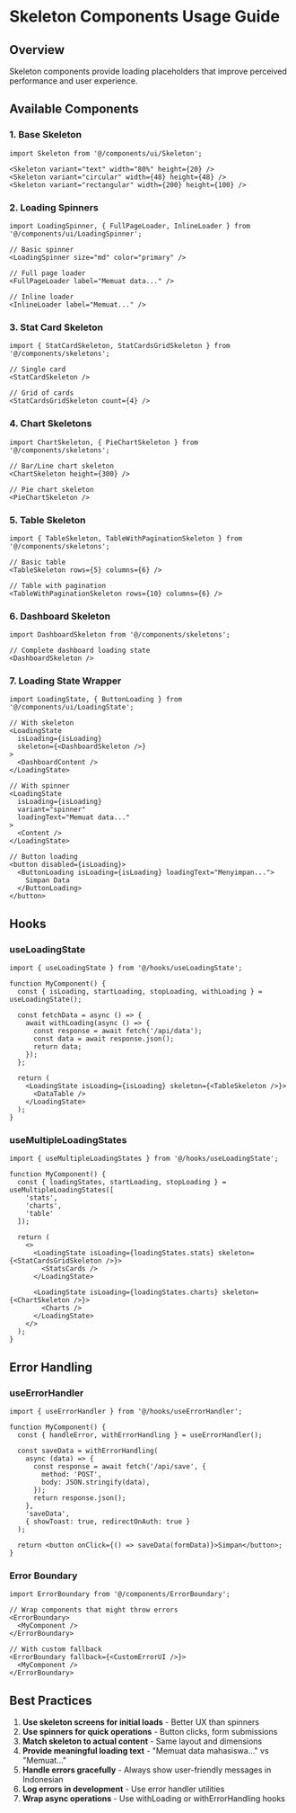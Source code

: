 # Skeleton Components Usage Guide

## Overview
Skeleton components provide loading placeholders that improve perceived performance and user experience.

## Available Components

### 1. Base Skeleton
```tsx
import Skeleton from '@/components/ui/Skeleton';

<Skeleton variant="text" width="80%" height={20} />
<Skeleton variant="circular" width={48} height={48} />
<Skeleton variant="rectangular" width={200} height={100} />
```

### 2. Loading Spinners
```tsx
import LoadingSpinner, { FullPageLoader, InlineLoader } from '@/components/ui/LoadingSpinner';

// Basic spinner
<LoadingSpinner size="md" color="primary" />

// Full page loader
<FullPageLoader label="Memuat data..." />

// Inline loader
<InlineLoader label="Memuat..." />
```

### 3. Stat Card Skeleton
```tsx
import { StatCardSkeleton, StatCardsGridSkeleton } from '@/components/skeletons';

// Single card
<StatCardSkeleton />

// Grid of cards
<StatCardsGridSkeleton count={4} />
```

### 4. Chart Skeletons
```tsx
import ChartSkeleton, { PieChartSkeleton } from '@/components/skeletons';

// Bar/Line chart skeleton
<ChartSkeleton height={300} />

// Pie chart skeleton
<PieChartSkeleton />
```

### 5. Table Skeleton
```tsx
import { TableSkeleton, TableWithPaginationSkeleton } from '@/components/skeletons';

// Basic table
<TableSkeleton rows={5} columns={6} />

// Table with pagination
<TableWithPaginationSkeleton rows={10} columns={6} />
```

### 6. Dashboard Skeleton
```tsx
import DashboardSkeleton from '@/components/skeletons';

// Complete dashboard loading state
<DashboardSkeleton />
```

### 7. Loading State Wrapper
```tsx
import LoadingState, { ButtonLoading } from '@/components/ui/LoadingState';

// With skeleton
<LoadingState 
  isLoading={isLoading} 
  skeleton={<DashboardSkeleton />}
>
  <DashboardContent />
</LoadingState>

// With spinner
<LoadingState 
  isLoading={isLoading} 
  variant="spinner"
  loadingText="Memuat data..."
>
  <Content />
</LoadingState>

// Button loading
<button disabled={isLoading}>
  <ButtonLoading isLoading={isLoading} loadingText="Menyimpan...">
    Simpan Data
  </ButtonLoading>
</button>
```

## Hooks

### useLoadingState
```tsx
import { useLoadingState } from '@/hooks/useLoadingState';

function MyComponent() {
  const { isLoading, startLoading, stopLoading, withLoading } = useLoadingState();

  const fetchData = async () => {
    await withLoading(async () => {
      const response = await fetch('/api/data');
      const data = await response.json();
      return data;
    });
  };

  return (
    <LoadingState isLoading={isLoading} skeleton={<TableSkeleton />}>
      <DataTable />
    </LoadingState>
  );
}
```

### useMultipleLoadingStates
```tsx
import { useMultipleLoadingStates } from '@/hooks/useLoadingState';

function MyComponent() {
  const { loadingStates, startLoading, stopLoading } = useMultipleLoadingStates([
    'stats',
    'charts',
    'table'
  ]);

  return (
    <>
      <LoadingState isLoading={loadingStates.stats} skeleton={<StatCardsGridSkeleton />}>
        <StatsCards />
      </LoadingState>
      
      <LoadingState isLoading={loadingStates.charts} skeleton={<ChartSkeleton />}>
        <Charts />
      </LoadingState>
    </>
  );
}
```

## Error Handling

### useErrorHandler
```tsx
import { useErrorHandler } from '@/hooks/useErrorHandler';

function MyComponent() {
  const { handleError, withErrorHandling } = useErrorHandler();

  const saveData = withErrorHandling(
    async (data) => {
      const response = await fetch('/api/save', {
        method: 'POST',
        body: JSON.stringify(data),
      });
      return response.json();
    },
    'saveData',
    { showToast: true, redirectOnAuth: true }
  );

  return <button onClick={() => saveData(formData)}>Simpan</button>;
}
```

### Error Boundary
```tsx
import ErrorBoundary from '@/components/ErrorBoundary';

// Wrap components that might throw errors
<ErrorBoundary>
  <MyComponent />
</ErrorBoundary>

// With custom fallback
<ErrorBoundary fallback={<CustomErrorUI />}>
  <MyComponent />
</ErrorBoundary>
```

## Best Practices

1. **Use skeleton screens for initial loads** - Better UX than spinners
2. **Use spinners for quick operations** - Button clicks, form submissions
3. **Match skeleton to actual content** - Same layout and dimensions
4. **Provide meaningful loading text** - "Memuat data mahasiswa..." vs "Memuat..."
5. **Handle errors gracefully** - Always show user-friendly messages in Indonesian
6. **Log errors in development** - Use error handler utilities
7. **Wrap async operations** - Use withLoading or withErrorHandling hooks
